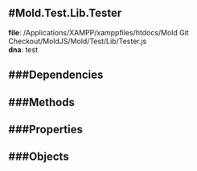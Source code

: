 
#Mold.Test.Lib.Tester
---------------------------------------

__file__: /Applications/XAMPP/xamppfiles/htdocs/Mold Git Checkout/MoldJS/Mold/Test/Lib/Tester.js  
__dna__: test  


	






###Dependencies
--------------




   
###Methods
--------------
 

 
  
###Properties
-------------


 

###Objects
------------



		
